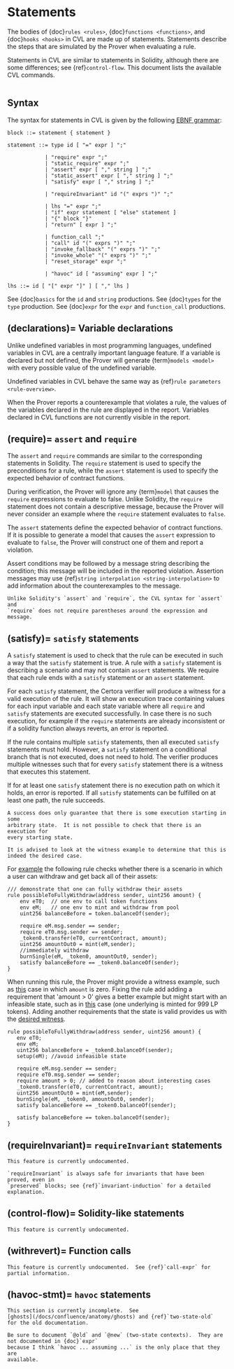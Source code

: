 Statements
==========

The bodies of {doc}`rules <rules>`, {doc}`functions <functions>`, and
{doc}`hooks <hooks>` in CVL are made up of statements.  Statements describe the
steps that are simulated by the Prover when evaluating a rule.

Statements in CVL are similar to statements in Solidity, although there are
some differences; see {ref}`control-flow`.  This document lists the available
CVL commands.

```{contents}
```

Syntax
------

The syntax for statements in CVL is given by the following [EBNF grammar](syntax):

```
block ::= statement { statement }

statement ::= type id [ "=" expr ] ";"

            | "require" expr ";"
            | "static_require" expr ";"
            | "assert" expr [ "," string ] ";"
            | "static_assert" expr [ "," string ] ";"
            | "satisfy" expr [ "," string ] ";"

            | "requireInvariant" id "(" exprs ")" ";"

            | lhs "=" expr ";"
            | "if" expr statement [ "else" statement ]
            | "{" block "}"
            | "return" [ expr ] ";"

            | function_call ";"
            | "call" id "(" exprs ")" ";"
            | "invoke_fallback" "(" exprs ")" ";"
            | "invoke_whole" "(" exprs ")" ";"
            | "reset_storage" expr ";"

            | "havoc" id [ "assuming" expr ] ";"

lhs ::= id [ "[" expr "]" ] [ "," lhs ]
```

See {doc}`basics` for the `id` and `string` productions.  See {doc}`types` for
the `type` production.  See {doc}`expr` for the `expr` and `function_call` productions.

(declarations)=
Variable declarations
---------------------

Unlike undefined variables in most programming languages, undefined variables
in CVL are a centrally important language feature.  If a variable is declared
but not defined, the Prover will generate {term}`models <model>` with every
possible value of the undefined variable.

Undefined variables in CVL behave the same way as {ref}`rule parameters
<rule-overview>`.

When the Prover reports a counterexample that violates a rule, the values of the
variables declared in the rule are displayed in the report.  Variables declared
in CVL functions are not currently visible in the report.

(require)=
`assert` and `require`
----------------------

The `assert` and `require` commands are similar to the corresponding statements
in Solidity.  The `require` statement is used to specify the preconditions for
a rule, while the `assert` statement is used to specify the expected behavior
of contract functions.

During verification, the Prover will ignore any {term}`model` that causes the
`require` expressions to evaluate to false.  Unlike Solidity, the `require`
statement does not contain a descriptive message, because the Prover will never
consider an example where the `require` statement evaluates to `false`.

The `assert` statements define the expected behavior of contract functions.  If
it is possible to generate a model that causes the `assert` expression to
evaluate to `false`, the Prover will construct one of them and report a
violation.

Assert conditions may be followed by a message string describing the condition;
this message will be included in the reported violation.  Assertion messages
may use {ref}`string interpolation <string-interpolation>` to add information
about the counterexamples to the message.

```{note}
Unlike Solidity's `assert` and `require`, the CVL syntax for `assert` and
`require` does not require parentheses around the expression and message.
```

(satisfy)=
`satisfy` statements
--------------------

A `satisfy` statement is used to check that the rule can be executed in such a
way that the `satisfy` statement is true.  A rule with a `satisfy` statement is
describing a scenario and may not contain `assert` statements.  We require that
each rule ends with a `satisfy` statement or an `assert` statement.

For each `satisfy` statement, the Certora verifier will produce a witness for a
valid execution of the rule.  It will show an execution trace containing values
for each input variable and each state variable where all `require` and `satisfy`
statements are executed successfully.  In case there is no such execution, for
example if the `require` statements are already inconsistent or if a solidity
function always reverts, an error is reported.

If the rule contains multiple `satisfy` statements, then all executed `satisfy`
statements must hold.   However, a `satisfy` statement on a conditional branch that
is not executed, does not need to hold.  The verifier produces multiple witnesses
such that for every `satisfy` statement there is a witness that executes this
statement.

If for at least one `satisfy` statement there is no execution path on which it
holds, an error is reported.  If all `satisfy` statements can be fulfilled on
at least one path, the rule succeeds.

```{note}
A success does only guarantee that there is some execution starting in some
arbitrary state.  It is not possible to check that there is an execution for
every starting state.
```
```{note}
It is advised to look at the witness example to determine that this is indeed the desired case. 
```
For [example](https://github.com/Certora/Examples/tree/master/FullProjects) 
the following rule checks whether there is a scenario in which a user can withdraw and get back all of their assets:


```cvl
/// demonstrate that one can fully withdraw their assets
rule possibleToFullyWithdraw(address sender, uint256 amount) {
    env eT0;  // one env to call token functions
    env eM;   // one env to mint and withdraw from pool
    uint256 balanceBefore = token.balanceOf(sender);
    
    require eM.msg.sender == sender;
    require eT0.msg.sender == sender;
    _token0.transfer(eT0, currentContract, amount);
    uint256 amountOut0 = mint(eM,sender);
    //immediately withdraw
    burnSingle(eM, _token0, amountOut0, sender);
    satisfy balanceBefore == _token0.balanceOf(sender);
}
```

When running this rule, the Prover might provide a witness example, such as [this](https://prover.certora.com/output/40726/7e2ea3f2baf64505a79108f7ee5b6a35?anonymousKey=09ee75d8c35e4b9b33447820ede1016af9c65022) case
in which `amount` is zero. Fixing the rule add adding a requirement that 'amount > 0' gives a better example but might start with an infeasible state, such as in [this](
https://prover.certora.com/output/40726/ce7c3e49011f4ae7bf06983eff3254b1/?anonymousKey=3a02d99c74c950c5de0886521581c7096948714c) case (one underlying is minted for 999 LP tokens). Adding another requirements that the state is valid provides us with the [desired witness](
 https://prover.certora.com/output/40726/db4d12e98718424c86e95937c0945700/?anonymousKey=92ffd0f1210cac228563cd9ad92575f798111e2b).

 ```cvl
rule possibleToFullyWithdraw(address sender, uint256 amount) {
    env eT0;
    env eM;
    uint256 balanceBefore = _token0.balanceOf(sender);
    setup(eM); //avoid infeasible state

    require eM.msg.sender == sender;
    require eT0.msg.sender == sender;
    require amount > 0; // added to reason about interesting cases 
    _token0.transfer(eT0, currentContract, amount);
    uint256 amountOut0 = mint(eM,sender);
    burnSingle(eM, _token0, amountOut0, sender);
    satisfy balanceBefore == _token0.balanceOf(sender);
    
    satisfy balanceBefore == token.balanceOf(sender);
}
```


(requireInvariant)=
`requireInvariant` statements
-----------------------------

```{todo}
This feature is currently undocumented.
```

```{note}
`requireInvariant` is always safe for invariants that have been proved, even in
`preserved` blocks; see {ref}`invariant-induction` for a detailed explanation.
```

(control-flow)=
Solidity-like statements
------------------------

```{todo}
This feature is currently undocumented.
```

(withrevert)=
Function calls
--------------

```{todo}
This feature is currently undocumented.  See {ref}`call-expr` for partial information.
```

(havoc-stmt)=
`havoc` statements
------------------

```{todo}
This section is currently incomplete.  See
[ghosts](/docs/confluence/anatomy/ghosts) and {ref}`two-state-old`
for the old documentation.
```

```{todo}
Be sure to document `@old` and `@new` (two-state contexts).  They are not documented in {doc}`expr`
because I think `havoc ... assuming ...` is the only place that they are
available.
```

